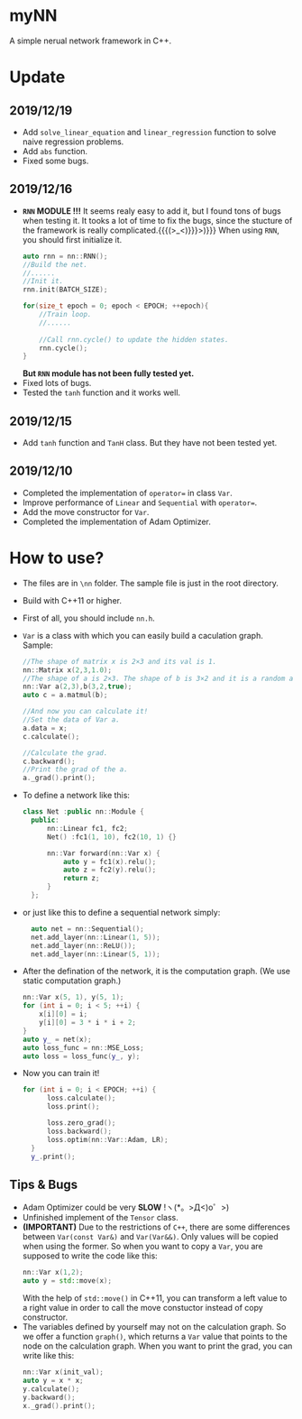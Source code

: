 # myNN
A simple nerual network framework in C++.

# Update
## 2019/12/19
- Add `solve_linear_equation` and `linear_regression` function to solve naive regression problems.
- Add `abs` function.
- Fixed some bugs.

## 2019/12/16
- __`RNN` MODULE !!!__
  It seems realy easy to add it, but I found tons of bugs when testing it. It tooks a lot of time to fix the bugs, since the stucture of the framework is really complicated.{{{(>_<)}}}>)}}}
  When using `RNN`, you should first initialize it.
  ``` C++
  auto rnn = nn::RNN();
  //Build the net.
  //......
  //Init it.
  rnn.init(BATCH_SIZE);
  
  for(size_t epoch = 0; epoch < EPOCH; ++epoch){
      //Train loop.
      //......
    
      //Call rnn.cycle() to update the hidden states.
      rnn.cycle();
  }
  ```
  __But `RNN` module has not been fully tested yet.__
- Fixed lots of bugs.
- Tested the `tanh` function and it works well.

## 2019/12/15
- Add `tanh` function and `TanH` class. But they have not been tested yet.

## 2019/12/10
- Completed the implementation of `operator=` in class `Var`.
- Improve performance of `Linear` and `Sequential` with `operator=`.
- Add the move constructor for `Var`.
- Completed the implementation of Adam Optimizer.

# How to use?
- The files are in `\nn` folder. The sample file is just in the root directory.
- Build with C++11 or higher.
- First of all, you should include `nn.h`.
- `Var` is a class with which you can easily build a caculation graph. Sample:
  ``` C++
  //The shape of matrix x is 2×3 and its val is 1.
  nn::Matrix x(2,3,1.0); 
  //The shape of a is 2×3. The shape of b is 3×2 and it is a random array.
  nn::Var a(2,3),b(3,2,true);
  auto c = a.matmul(b);

  //And now you can calculate it!
  //Set the data of Var a.
  a.data = x;
  c.calculate();

  //Calculate the grad.
  c.backward();
  //Print the grad of the a.
  a._grad().print();
  ```
- To define a network like this:
  ``` C++
  class Net :public nn::Module {
    public:
        nn::Linear fc1, fc2;
        Net() :fc1(1, 10), fc2(10, 1) {}

        nn::Var forward(nn::Var x) {
            auto y = fc1(x).relu();
            auto z = fc2(y).relu();
            return z;
        }
    };
  ```

- or just like this to define a sequential network simply:
  ``` C++
    auto net = nn::Sequential();
	net.add_layer(nn::Linear(1, 5));
	net.add_layer(nn::ReLU());
	net.add_layer(nn::Linear(5, 1));
  ```

- After the defination of the network, it is the computation graph. (We use static computation graph.)
    ``` C++
    nn::Var x(5, 1), y(5, 1);
	for (int i = 0; i < 5; ++i) {
		x[i][0] = i;
		y[i][0] = 3 * i * i + 2;
	}
    auto y_ = net(x);
	auto loss_func = nn::MSE_Loss;
	auto loss = loss_func(y_, y);
    ```

- Now you can train it!
  ``` C++
  for (int i = 0; i < EPOCH; ++i) {
		loss.calculate();
		loss.print();

		loss.zero_grad();
		loss.backward();
		loss.optim(nn::Var::Adam, LR);
	}
	y_.print();
  ```

## Tips & Bugs
- Adam Optimizer could be very __SLOW__ !ヽ(*。>Д<)o゜>)
- Unfinished implement of the `Tensor` class.
- __(IMPORTANT)__ Due to the restrictions of `C++`, there are some differences between `Var(const Var&)` and `Var(Var&&)`. Only values will be copied when using the former. So when you want to copy a `Var`, you are supposed to write the code like this:
  ``` C++
  nn::Var x(1,2);
  auto y = std::move(x);
  ```
  With the help of `std::move()` in C++11, you can transform a left value to a right value in order to call the move constuctor instead of copy constructor.
- The variables defined by yourself may not on the calculation graph. So we offer a function `graph()`, which returns a `Var` value that points to the node on the calculation graph. When you want to print the grad, you can write like this:
  ``` C++
  nn::Var x(init_val);
  auto y = x * x;
  y.calculate();
  y.backward();
  x._grad().print();
  ``` 
